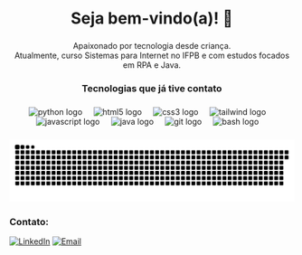 <h1 align="center">Seja bem-vindo(a)! 👋</h1>

###

<p align="center">Apaixonado por tecnologia desde criança.<br>Atualmente, curso Sistemas para Internet no IFPB e com estudos focados em RPA e Java. </p>

###

<h3 align="center">Tecnologias que já tive contato</h3>

###

<div align="center">
  <img src="https://cdn.jsdelivr.net/gh/devicons/devicon/icons/python/python-original.svg" height="40" alt="python logo"  />
  <img width="12" />
  <img src="https://cdn.jsdelivr.net/gh/devicons/devicon/icons/html5/html5-original.svg" height="40" alt="html5 logo"  />
  <img width="12" />
  <img src="https://cdn.jsdelivr.net/gh/devicons/devicon/icons/css3/css3-original.svg" height="40" alt="css3 logo"  />
  <img width="12" />
  <img src="https://cdn.jsdelivr.net/gh/devicons/devicon@latest/icons/tailwindcss/tailwindcss-original.svg" height="40" alt="tailwind logo"  />
  <img width="12" />
  <img src="https://cdn.jsdelivr.net/gh/devicons/devicon/icons/javascript/javascript-original.svg" height="40" alt="javascript logo"  />
  <img width="12" />
  <img src="https://cdn.jsdelivr.net/gh/devicons/devicon@latest/icons/java/java-original.svg" height="40" alt="java logo"  />
  <img width="12" />
  <img src="https://cdn.jsdelivr.net/gh/devicons/devicon/icons/git/git-original.svg" height="40" alt="git logo"  />
  <img width="12" />
  <img src="https://cdn.jsdelivr.net/gh/devicons/devicon/icons/bash/bash-original.svg" height="40" alt="bash logo"  />
  <img width="12" />
</div>

###

<img src="https://raw.githubusercontent.com/ian2z/ian2z/output/snake.svg" alt="Snake animation" />

###


### Contato:
[![LinkedIn](https://img.shields.io/badge/LinkedIn-blue?style=for-the-badge&logo=linkedin)](https://www.linkedin.com/in/josef-ian/)
[![Email](https://img.shields.io/badge/Email-red?style=for-the-badge&logo=gmail&logoColor=white)](mailto:josefian2020@gmail.com)

###
